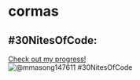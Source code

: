# cormas
## #30NitesOfCode:
  [Check out my progress!](https://www.codedex.io/@mmasong147611/30-nites-of-code)  
  ![@mmasong147611 #30NitesOfCode](https://www.codedex.io/api/petStatus?user=mmasong147611)
  
